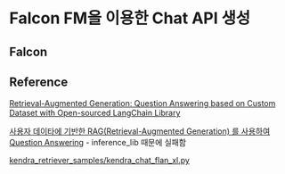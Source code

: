 # Falcon FM을 이용한 Chat API 생성

## Falcon 

## Reference

[Retrieval-Augmented Generation: Question Answering based on Custom Dataset with Open-sourced LangChain Library](https://github.com/aws/amazon-sagemaker-examples/blob/main/introduction_to_amazon_algorithms/jumpstart-foundation-models/question_answering_retrieval_augmented_generation/question_answering_langchain_jumpstart.ipynb)

[사용자 데이타에 기반한 RAG(Retrieval-Augmented Generation) 를 사용하여 Question Answering](https://github.com/aws-samples/aws-ai-ml-workshop-kr/blob/master/sagemaker/generative-ai/1-Chatbot/2-Lab02-RAG-LLM/1.en_question_answering_langchain.ipynb) - inference_lib 때문에 실패함


[kendra_retriever_samples/kendra_chat_flan_xl.py](https://github.com/aws-samples/amazon-kendra-langchain-extensions/blob/main/kendra_retriever_samples/kendra_chat_flan_xl.py)
